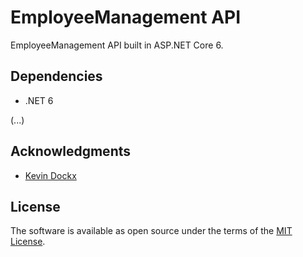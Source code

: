 # EmployeeManagement API

EmployeeManagement API built in ASP.NET Core 6.

## Dependencies

- .NET 6

(...)

## Acknowledgments

- [Kevin Dockx](https://github.com/KevinDockx)

## License

The software is available as open source under the terms of the [MIT License](https://opensource.org/licenses/MIT).
